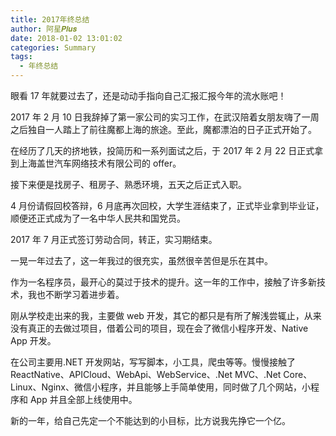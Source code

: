 ```yaml
---
title: 2017年终总结
author: 阿星𝑷𝒍𝒖𝒔
date: 2018-01-02 13:01:02
categories: Summary
tags:
  - 年终总结
---
```


眼看 17 年就要过去了，还是动动手指向自己汇报汇报今年的流水账吧！

2017 年 2 月 10 日我辞掉了第一家公司的实习工作，在武汉陪着女朋友嗨了一周之后独自一人踏上了前往魔都上海的旅途。至此，魔都漂泊的日子正式开始了。

在经历了几天的挤地铁，投简历和一系列面试之后，于 2017 年 2 月 22 日正式拿到上海盖世汽车网络技术有限公司的 offer。

接下来便是找房子、租房子、熟悉环境，五天之后正式入职。

4 月份请假回校答辩，6 月底再次回校，大学生涯结束了，正式毕业拿到毕业证，顺便还正式成为了一名中华人民共和国党员。

2017 年 7 月正式签订劳动合同，转正，实习期结束。

一晃一年过去了，这一年我过的很充实，虽然很辛苦但是乐在其中。

作为一名程序员，最开心的莫过于技术的提升。这一年的工作中，接触了许多新技术，我也不断学习着进步着。

刚从学校走出来的我，主要做 web 开发，其它的都只是有所了解浅尝辄止，从来没有真正的去做过项目，借着公司的项目，现在会了微信小程序开发、Native App 开发。

在公司主要用.NET 开发网站，写写脚本，小工具，爬虫等等。慢慢接触了 ReactNative、APICloud、WebApi、WebService、.Net MVC、.Net Core、Linux、Nginx、微信小程序，并且能够上手简单使用，同时做了几个网站，小程序和 App 并且全部上线使用中。

新的一年，给自己先定一个不能达到的小目标，比方说我先挣它一个亿。
